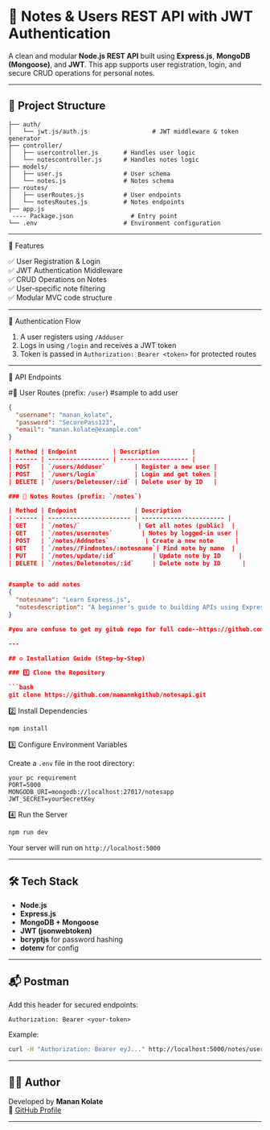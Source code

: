 # 📘 Notes & Users REST API with JWT Authentication

A clean and modular **Node.js REST API** built using **Express.js**, **MongoDB (Mongoose)**, and **JWT**. This app supports user registration, login, and secure CRUD operations for personal notes.

---

## 📂 Project Structure

```
├── auth/
│   └── jwt.js/auth.js                  # JWT middleware & token generator
├── controller/
│   ├── usercontroller.js       # Handles user logic
│   └── notescontroller.js      # Handles notes logic
├── models/
│   ├── user.js                 # User schema
│   └── notes.js                # Notes schema
├── routes/
│   ├── userRoutes.js           # User endpoints
│   └── notesRoutes.js          # Notes endpoints
├── app.js   
 ---- Package.json                # Entry point
└── .env                        # Environment configuration
```

---

 🧾 Features

✅ User Registration & Login\
✅ JWT Authentication Middleware\
✅ CRUD Operations on Notes\
✅ User-specific note filtering\
✅ Modular MVC code structure

---

 🔐 Authentication Flow

1. A user registers using `/Adduser`
2. Logs in using `/login` and receives a JWT token
3. Token is passed in `Authorization: Bearer <token>` for protected routes

---

🔗 API Endpoints

#👥 User Routes (prefix: `/user`)
#sample to add user
```json
{
  "username": "manan_kolate",
  "password": "SecurePass123",
  "email": "manan.kolate@example.com"
}

| Method | Endpoint          | Description         |
| ------ | ----------------- | ------------------- | 
| POST   | `/users/Adduser`        | Register a new user |
| POST   | `/users/login`          | Login and get token | 
| DELETE | `/users/Deleteuser/:id` | Delete user by ID   | 

### 📝 Notes Routes (prefix: `/notes`)

| Method | Endpoint                | Description                     
| ------ | ----------------------- | ----------------------- |
| GET    | `/notes/`                | Get all notes (public)  |
| GET    | `/notes/usernotes`        | Notes by logged-in user |
| POST   | `/notes/Addnotes`          | Create a new note      | 
| GET    | `/notes//Findnotes/:notesname`| Find note by name  |
| PUT    | `/notes/update/:id`          | Update note by ID     | 
| DELETE | `/notes/Deletenotes/:id`     | Delete note by ID      | 


#sample to add notes
{
  "notesname": "Learn Express.js",
  "notesdescription": "A beginner's guide to building APIs using Express.js in Node.js. Covers routing, middleware, and RESTful design."
}

#you are confuse to get my gitub repo for full code--https://github.com/mananmkgithub/notesapi

---

## ⚙️ Installation Guide (Step-by-Step)

### 1️⃣ Clone the Repository

```bash
git clone https://github.com/mananmkgithub/notesapi.git

```
 2️⃣ Install Dependencies

```bash
npm install
```
3️⃣ Configure Environment Variables

Create a `.env` file in the root directory:

```env
your pc requirement
PORT=5000
MONGODB_URI=mongodb://localhost:27017/notesapp
JWT_SECRET=yourSecretKey
```

4️⃣ Run the Server

```bash
npm run dev
```

Your server will run on `http://localhost:5000`

---

## 🛠️ Tech Stack

- **Node.js**
- **Express.js**
- **MongoDB + Mongoose**
- **JWT (jsonwebtoken)**
- **bcryptjs** for password hashing
- **dotenv** for config

---

## 📬 Postman 

Add this header for secured endpoints:

```
Authorization: Bearer <your-token>
```

Example:

```bash
curl -H "Authorization: Bearer eyJ..." http://localhost:5000/notes/usernotes
```

---

## 👨‍💻 Author

Developed by **Manan Kolate**\
🔗 [GitHub Profile](https://github.com/mananmkgithub)

---



